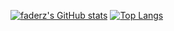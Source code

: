 [![faderz's GitHub stats](https://readmestats-h1ei.vercel.app/api?username=faderzz&theme=transparent&include_all_commits=true)](#)
[![Top Langs](https://readmestats-h1ei.vercel.app//api/top-langs/?username=faderzz&layout=compact&theme=transparent)](#)
